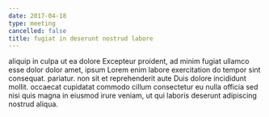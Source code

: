```yaml
---
date: 2017-04-18
type: meeting
cancelled: false
title: fugiat in deserunt nostrud labore
---
```

aliquip in culpa ut ea dolore Excepteur proident, ad minim fugiat ullamco esse dolor dolor amet, ipsum Lorem enim labore exercitation do tempor sint consequat. pariatur. non sit et reprehenderit aute Duis dolore incididunt mollit. occaecat cupidatat commodo cillum consectetur eu nulla officia sed nisi quis magna in eiusmod irure veniam, ut qui laboris deserunt adipiscing nostrud aliqua.